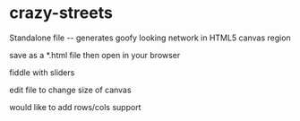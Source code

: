 # crazy-streets
Standalone file -- generates goofy looking network in HTML5 canvas region

save as a *.html file then open in your browser

fiddle with sliders

edit file to change size of canvas

would like to add rows/cols support
